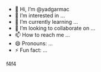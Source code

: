 - 👋 Hi, I’m @yadgarmac
- 👀 I’m interested in ...
- 🌱 I’m currently learning ...
- 💞️ I’m looking to collaborate on ...
- 📫 How to reach me ...
- 😄 Pronouns: ...
- ⚡ Fun fact: ...

<!---f4ff4
yadgarmac/yadgarmac is a ✨ special ✨ repository because its `README.md` (this file) appears on your GitHub profile.
You can click the Preview link to take a look at your changes.
--->
f4f4
